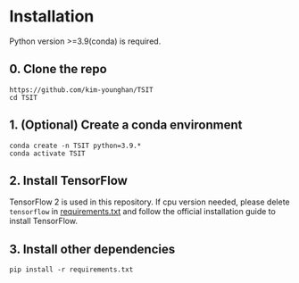 # Installation

Python version >=3.9(conda) is required.

## 0. Clone the repo

```plain
https://github.com/kim-younghan/TSIT
cd TSIT
```

## 1. (Optional) Create a conda environment

```plain
conda create -n TSIT python=3.9.*
conda activate TSIT
```

## 2. Install TensorFlow

TensorFlow 2 is used in this repository. If cpu version needed, please delete `tensorflow` in [requirements.txt](requirements.txt) and follow the official installation guide to install TensorFlow. 

## 3. Install other dependencies

```plain
pip install -r requirements.txt
```
